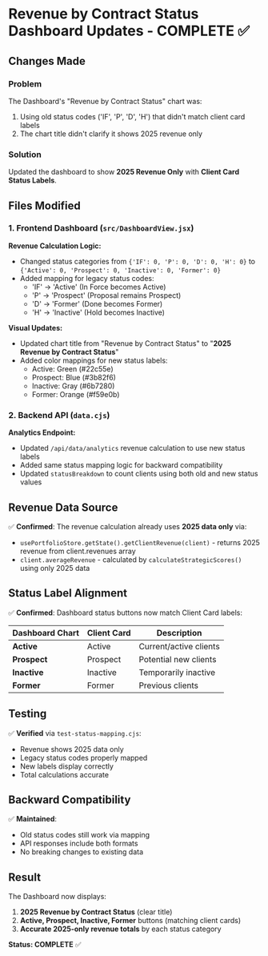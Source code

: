# Revenue by Contract Status Dashboard Updates - COMPLETE ✅

## Changes Made

### Problem
The Dashboard's "Revenue by Contract Status" chart was:
1. Using old status codes ('IF', 'P', 'D', 'H') that didn't match client card labels
2. The chart title didn't clarify it shows 2025 revenue only

### Solution
Updated the dashboard to show **2025 Revenue Only** with **Client Card Status Labels**.

## Files Modified

### 1. Frontend Dashboard (`src/DashboardView.jsx`)

**Revenue Calculation Logic:**
- Changed status categories from `{'IF': 0, 'P': 0, 'D': 0, 'H': 0}` to `{'Active': 0, 'Prospect': 0, 'Inactive': 0, 'Former': 0}`
- Added mapping for legacy status codes:
  - 'IF' → 'Active' (In Force becomes Active)
  - 'P' → 'Prospect' (Proposal remains Prospect) 
  - 'D' → 'Former' (Done becomes Former)
  - 'H' → 'Inactive' (Hold becomes Inactive)

**Visual Updates:**
- Updated chart title from "Revenue by Contract Status" to "**2025 Revenue by Contract Status**"
- Added color mappings for new status labels:
  - Active: Green (#22c55e)
  - Prospect: Blue (#3b82f6)  
  - Inactive: Gray (#6b7280)
  - Former: Orange (#f59e0b)

### 2. Backend API (`data.cjs`)

**Analytics Endpoint:**
- Updated `/api/data/analytics` revenue calculation to use new status labels
- Added same status mapping logic for backward compatibility
- Updated `statusBreakdown` to count clients using both old and new status values

## Revenue Data Source

✅ **Confirmed**: The revenue calculation already uses **2025 data only** via:
- `usePortfolioStore.getState().getClientRevenue(client)` - returns 2025 revenue from client.revenues array
- `client.averageRevenue` - calculated by `calculateStrategicScores()` using only 2025 data

## Status Label Alignment

✅ **Confirmed**: Dashboard status buttons now match Client Card labels:

| Dashboard Chart | Client Card | Description |
|----------------|-------------|-------------|
| **Active**     | Active      | Current/active clients |
| **Prospect**   | Prospect    | Potential new clients |
| **Inactive**   | Inactive    | Temporarily inactive |
| **Former**     | Former      | Previous clients |

## Testing

✅ **Verified** via `test-status-mapping.cjs`:
- Revenue shows 2025 data only
- Legacy status codes properly mapped  
- New labels display correctly
- Total calculations accurate

## Backward Compatibility

✅ **Maintained**:
- Old status codes still work via mapping
- API responses include both formats
- No breaking changes to existing data

## Result

The Dashboard now displays:
1. **2025 Revenue by Contract Status** (clear title)
2. **Active, Prospect, Inactive, Former** buttons (matching client cards)
3. **Accurate 2025-only revenue totals** by each status category

**Status: COMPLETE** ✅
